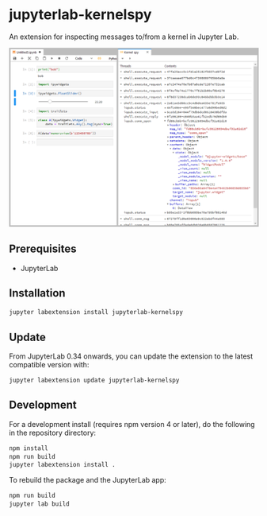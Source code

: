 # jupyterlab-kernelspy

An extension for inspecting messages to/from a kernel in Jupyter Lab.

![screenshot](screenshot.png)

## Prerequisites

* JupyterLab

## Installation

```bash
jupyter labextension install jupyterlab-kernelspy
```

## Update

From JupyterLab 0.34 onwards, you can update the extension to the latest compatible version with:

```bash
jupyter labextension update jupyterlab-kernelspy
```


## Development

For a development install (requires npm version 4 or later), do the following in the repository directory:

```bash
npm install
npm run build
jupyter labextension install .
```

To rebuild the package and the JupyterLab app:

```bash
npm run build
jupyter lab build
```
